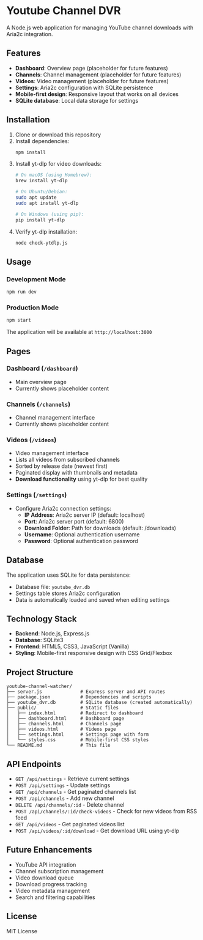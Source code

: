 # Youtube Channel DVR

A Node.js web application for managing YouTube channel downloads with Aria2c integration.

## Features

- **Dashboard**: Overview page (placeholder for future features)
- **Channels**: Channel management (placeholder for future features)
- **Videos**: Video management (placeholder for future features)
- **Settings**: Aria2c configuration with SQLite persistence
- **Mobile-first design**: Responsive layout that works on all devices
- **SQLite database**: Local data storage for settings

## Installation

1. Clone or download this repository
2. Install dependencies:
   ```bash
   npm install
   ```
3. Install yt-dlp for video downloads:
   ```bash
   # On macOS (using Homebrew):
   brew install yt-dlp
   
   # On Ubuntu/Debian:
   sudo apt update
   sudo apt install yt-dlp
   
   # On Windows (using pip):
   pip install yt-dlp
   ```
4. Verify yt-dlp installation:
   ```bash
   node check-ytdlp.js
   ```

## Usage

### Development Mode
```bash
npm run dev
```

### Production Mode
```bash
npm start
```

The application will be available at `http://localhost:3000`

## Pages

### Dashboard (`/dashboard`)
- Main overview page
- Currently shows placeholder content

### Channels (`/channels`)
- Channel management interface
- Currently shows placeholder content

### Videos (`/videos`)
- Video management interface
- Lists all videos from subscribed channels
- Sorted by release date (newest first)
- Paginated display with thumbnails and metadata
- **Download functionality** using yt-dlp for best quality

### Settings (`/settings`)
- Configure Aria2c connection settings:
  - **IP Address**: Aria2c server IP (default: localhost)
  - **Port**: Aria2c server port (default: 6800)
  - **Download Folder**: Path for downloads (default: /downloads)
  - **Username**: Optional authentication username
  - **Password**: Optional authentication password

## Database

The application uses SQLite for data persistence:
- Database file: `youtube_dvr.db`
- Settings table stores Aria2c configuration
- Data is automatically loaded and saved when editing settings

## Technology Stack

- **Backend**: Node.js, Express.js
- **Database**: SQLite3
- **Frontend**: HTML5, CSS3, JavaScript (Vanilla)
- **Styling**: Mobile-first responsive design with CSS Grid/Flexbox

## Project Structure

```
youtube-channel-watcher/
├── server.js              # Express server and API routes
├── package.json           # Dependencies and scripts
├── youtube_dvr.db         # SQLite database (created automatically)
├── public/                # Static files
│   ├── index.html         # Redirect to dashboard
│   ├── dashboard.html     # Dashboard page
│   ├── channels.html      # Channels page
│   ├── videos.html        # Videos page
│   ├── settings.html      # Settings page with form
│   └── styles.css         # Mobile-first CSS styles
└── README.md              # This file
```

## API Endpoints

- `GET /api/settings` - Retrieve current settings
- `POST /api/settings` - Update settings
- `GET /api/channels` - Get paginated channels list
- `POST /api/channels` - Add new channel
- `DELETE /api/channels/:id` - Delete channel
- `POST /api/channels/:id/check-videos` - Check for new videos from RSS feed
- `GET /api/videos` - Get paginated videos list
- `POST /api/videos/:id/download` - Get download URL using yt-dlp

## Future Enhancements

- YouTube API integration
- Channel subscription management
- Video download queue
- Download progress tracking
- Video metadata management
- Search and filtering capabilities

## License

MIT License
